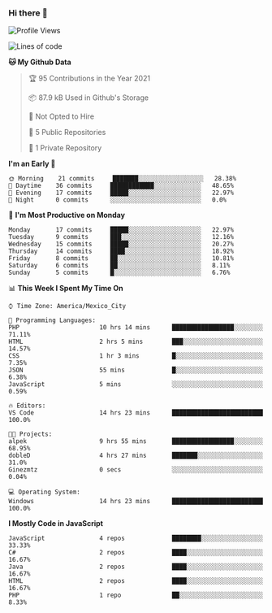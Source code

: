 ### Hi there 👋

<!--START_SECTION:waka-->
![Profile Views](http://img.shields.io/badge/Profile%20Views-0-blue)

![Lines of code](https://img.shields.io/badge/From%20Hello%20World%20I%27ve%20Written-1.8%20million%20lines%20of%20code-blue)

**🐱 My Github Data** 

> 🏆 95 Contributions in the Year 2021
 > 
> 📦 87.9 kB Used in Github's Storage 
 > 
> 🚫 Not Opted to Hire
 > 
> 📜 5 Public Repositories 
 > 
> 🔑 1 Private Repository 
 > 
**I'm an Early 🐤** 

```text
🌞 Morning    21 commits     ███████░░░░░░░░░░░░░░░░░░   28.38% 
🌆 Daytime    36 commits     ████████████░░░░░░░░░░░░░   48.65% 
🌃 Evening    17 commits     █████░░░░░░░░░░░░░░░░░░░░   22.97% 
🌙 Night      0 commits      ░░░░░░░░░░░░░░░░░░░░░░░░░   0.0%

```
📅 **I'm Most Productive on Monday** 

```text
Monday       17 commits     █████░░░░░░░░░░░░░░░░░░░░   22.97% 
Tuesday      9 commits      ███░░░░░░░░░░░░░░░░░░░░░░   12.16% 
Wednesday    15 commits     █████░░░░░░░░░░░░░░░░░░░░   20.27% 
Thursday     14 commits     ████░░░░░░░░░░░░░░░░░░░░░   18.92% 
Friday       8 commits      ██░░░░░░░░░░░░░░░░░░░░░░░   10.81% 
Saturday     6 commits      ██░░░░░░░░░░░░░░░░░░░░░░░   8.11% 
Sunday       5 commits      █░░░░░░░░░░░░░░░░░░░░░░░░   6.76%

```


📊 **This Week I Spent My Time On** 

```text
⌚︎ Time Zone: America/Mexico_City

💬 Programming Languages: 
PHP                      10 hrs 14 mins      █████████████████░░░░░░░░   71.11% 
HTML                     2 hrs 5 mins        ███░░░░░░░░░░░░░░░░░░░░░░   14.57% 
CSS                      1 hr 3 mins         █░░░░░░░░░░░░░░░░░░░░░░░░   7.35% 
JSON                     55 mins             █░░░░░░░░░░░░░░░░░░░░░░░░   6.38% 
JavaScript               5 mins              ░░░░░░░░░░░░░░░░░░░░░░░░░   0.59%

🔥 Editors: 
VS Code                  14 hrs 23 mins      █████████████████████████   100.0%

🐱‍💻 Projects: 
alpek                    9 hrs 55 mins       █████████████████░░░░░░░░   68.95% 
dobleD                   4 hrs 27 mins       ███████░░░░░░░░░░░░░░░░░░   31.0% 
Ginezmtz                 0 secs              ░░░░░░░░░░░░░░░░░░░░░░░░░   0.04%

💻 Operating System: 
Windows                  14 hrs 23 mins      █████████████████████████   100.0%

```

**I Mostly Code in JavaScript** 

```text
JavaScript               4 repos             ████████░░░░░░░░░░░░░░░░░   33.33% 
C#                       2 repos             ████░░░░░░░░░░░░░░░░░░░░░   16.67% 
Java                     2 repos             ████░░░░░░░░░░░░░░░░░░░░░   16.67% 
HTML                     2 repos             ████░░░░░░░░░░░░░░░░░░░░░   16.67% 
PHP                      1 repo              ██░░░░░░░░░░░░░░░░░░░░░░░   8.33%

```



<!--END_SECTION:waka-->

<!--
**JorgeGinez/JorgeGinez** is a ✨ _special_ ✨ repository because its `README.md` (this file) appears on your GitHub profile.

Here are some ideas to get you started:

- 🔭 I’m currently working on ...
- 🌱 I’m currently learning ...
- 👯 I’m looking to collaborate on ...
- 🤔 I’m looking for help with ...
- 💬 Ask me about ...
- 📫 How to reach me: ...
- 😄 Pronouns: ...
- ⚡ Fun fact: ...
-->
